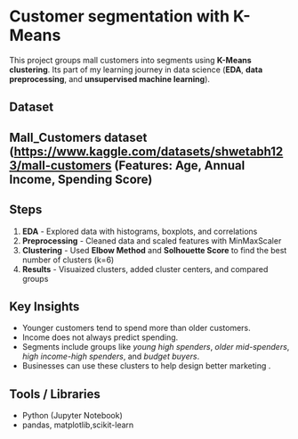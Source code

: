 # Customer segmentation with K-Means
This project groups mall customers into segments using **K-Means clustering**.
Its part of my learning journey in data science (**EDA**, **data preprocessing**, and **unsupervised machine learning**).
## Dataset
Mall_Customers dataset (https://www.kaggle.com/datasets/shwetabh123/mall-customers
(Features: Age, Annual Income, Spending Score)
---
## Steps
1. **EDA** - Explored data with histograms, boxplots, and correlations
2. **Preprocessing** - Cleaned data and scaled features with MinMaxScaler
3. **Clustering** - Used **Elbow Method** and **Solhouette Score** to find the best number of clusters (k=6) 
4. **Results**  - Visuaized clusters, added cluster centers, and compared groups 
  
## Key Insights
- Younger customers tend to spend more than older customers.
- Income does not always predict spending.
- Segments include groups like *young high spenders*, *older mid-spenders*, *high income-high spenders*, and *budget buyers*.
- Businesses can use these clusters to help design better marketing .

## Tools / Libraries
- Python (Jupyter Notebook)
- pandas, matplotlib,scikit-learn
